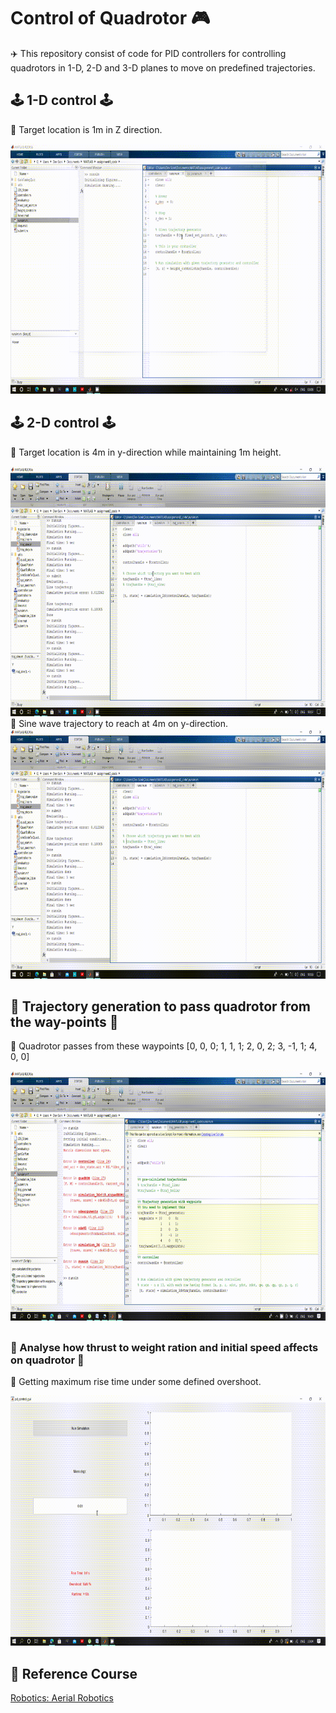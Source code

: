 # Control of Quadrotor 🎮            
✈️ This repository consist of code for PID controllers for controlling quadrotors in 1-D, 2-D and 3-D planes to move on predefined trajectories.            
##         
## 🕹️ 1-D control 🕹️        
🎯 Target location is 1m in Z direction.
<!--img height="40" width="40" src="https://github.com/devsonni/Control-of-Quadrotor/blob/main/gif/1-D%20Controlling%20of%20Quardrotor.gif"-->
<img align="midle" height="400" width="600" src="https://github.com/devsonni/Control-of-Quadrotor/blob/main/gif/1-D%20Controlling%20of%20Quardrotor.gif"> 

##            


## 🕹️ 2-D control 🕹️    
🎯 Target location is 4m in y-direction while maintaining 1m height.                 
<!--img height="40" width="40" src="https://github.com/devsonni/Control-of-Quadrotor/blob/main/gif/line2-dquad.gif"-->
<img align="midle" height="400" width="700" src="https://github.com/devsonni/Control-of-Quadrotor/blob/main/gif/line2-dquad.gif">                
🎯 Sine wave trajectory to reach at 4m on y-direction.              
<!--img height="40" width="40" src="https://github.com/devsonni/Control-of-Quadrotor/blob/main/gif/sine2d.gif"-->
<img align="midle" height="400" width="700" src="https://github.com/devsonni/Control-of-Quadrotor/blob/main/gif/sine2d.gif">             

##            

## 🌌 Trajectory generation to pass quadrotor from the way-points 🌌         
🎯 Quadrotor passes from these waypoints [0, 0, 0; 1, 1, 1; 2, 0, 2; 3, -1, 1; 4, 0, 0]          
<!--img height="40" width="40" src="https://github.com/devsonni/Control-of-Quadrotor/blob/main/gif/3d.gif"-->
<img align="midle" height="400" width="700" src="https://github.com/devsonni/Control-of-Quadrotor/blob/main/gif/3d.gif">           

##        

### 🛬 Analyse how thrust to weight ration and initial speed affects on quadrotor 🛬            
🎯 Getting maximum rise time under some defined overshoot.       
<!--img height="40" width="40" src="https://github.com/devsonni/Control-of-Quadrotor/blob/main/gif/thrust.gif"-->
<img align="midle" height="400" width="700" src="https://github.com/devsonni/Control-of-Quadrotor/blob/main/gif/thrust.gif">           


##         

## 📕 Reference Course         
[Robotics: Aerial Robotics](https://www.coursera.org/learn/robotics-flight)         

